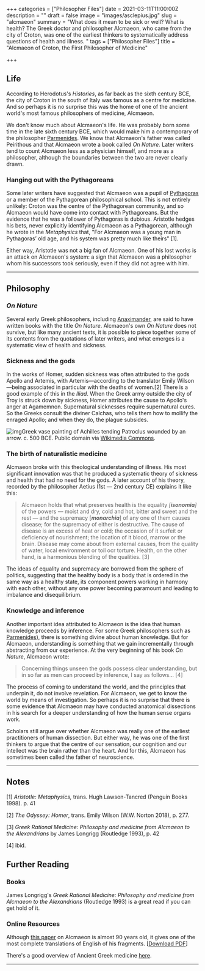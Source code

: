 +++
categories = ["Philosopher Files"]
date = 2021-03-11T11:00:00Z
description = ""
draft = false
image = "images/asclepius.jpg"
slug = "alcmaeon"
summary = "What does it mean to be sick or well? What is health? The Greek doctor and philosopher Alcmaeon, who came from the city of Croton, was one of the earliest thinkers to systematically address questions of health and illness.  "
tags = ["Philosopher Files"]
title = "Alcmaeon of Croton, the First Philosopher of Medicine"

+++


## **Life**

According to Herodotus's _Histories_, as far back as the sixth century BCE, the city of Croton in the south of Italy was famous as a centre for medicine. And so perhaps it is no surprise this was the home of one of the ancient world's most famous philosophers of medicine, Alcmaeon.

We don't know much about Alcmaeon's life. He was probably born some time in the late sixth century BCE, which would make him a contemporary of the philosopher [Parmenides](/parmenides). We know that Alcmaeon's father was called Peirithous and that Alcmaeon wrote a book called _On Nature._ Later writers tend to count Alcmaeon less as a physician himself, and more as a philosopher, although the boundaries between the two are never clearly drawn.

### Hanging out with the Pythagoreans

Some later writers have suggested that Alcmaeon was a pupil of [Pythagoras](/pythagoras) or a member of the Pythagorean philosophical school. This is not entirely unlikely: Croton was the centre of the Pythagorean community, and so Alcmaeon would have come into contact with Pythagoreans. But the evidence that he was a follower of Pythagoras is dubious. Aristotle hedges his bets, never explicitly identifying Alcmaeon as a Pythagorean, although he wrote in the _Metaphysics_ that, "For Alcmaeon was a young man in Pythagoras’ old age, and his system was pretty much like theirs" [1].

Either way, Aristotle was not a big fan of Alcmaeon. One of his lost works is an attack on Alcmaeon's system: a sign that Alcmaeon was a philosopher whom his successors took seriously, even if they did not agree with him.

---

## **Philosophy**

### **_On Nature_**

Several early Greek philosophers, including [Anaximander](/anaximander), are said to have written books with the title _On Nature_. Alcmaeon's own _On Nature_ does not survive, but like many ancient texts, it is possible to piece together some of its contents from the quotations of later writers, and what emerges is a systematic view of health and sickness.

### **Sickness and the gods**

In the works of Homer, sudden sickness was often attributed to the gods Apollo and Artemis, with Artemis—according to the translator Emily Wilson—being associated in particular with the deaths of women.[2] There is a good example of this in the _Iliad_. When the Greek army outside the city of Troy is struck down by sickness, Homer attributes the cause to Apollo's anger at Agamemnon. Supernatural sicknesses require supernatural cures. So the Greeks consult the diviner Calchas, who tells them how to mollify the enraged Apollo; and when they do, the plague subsides.

![img](/images/achilles-medicine.jpg)Greek vase painting of Achilles tending Patroclus wounded by an arrow. c. 500 BCE. Public domain via <a href="https://commons.wikimedia.org/wiki/File:Akhilleus_Patroklos_Antikensammlung_Berlin_F2278.jpg)">Wikimedia Commons</a>.

### The birth of naturalistic medicine

Alcmaeon broke with this theological understanding of illness. His most significant innovation was that he produced a systematic theory of sickness and health that had no need for the gods. A later account of his theory, recorded by the philosopher Aetius (1st — 2nd century CE) explains it like this:

> Alcmaeon holds that what preserves health is the equality _[**isonomia**]_ of the powers — moist and dry, cold and hot, bitter and sweet and the rest — and the supremacy [_**monarchia**_] of any one of them causes disease; for the supremacy of either is destructive. The cause of disease is an excess of heat or cold; the occasion of it surfeit or deficiency of nourishment; the location of it blood, marrow or the brain. Disease may come about from external causes, from the quality of water, local environment or toil ocr torture. Health, on the other hand, is a harmonious blending of the qualities. [3]

The ideas of equality and supremacy are borrowed from the sphere of politics, suggesting that the healthy body is a body that is ordered in the same way as a healthy state, its component powers working in harmony with each other, without any one power becoming paramount and leading to imbalance and disequilibrium.

### Knowledge and inference

Another important idea attributed to Alcmaeon is the idea that human knowledge proceeds by inference. For some Greek philosophers such as [Parmenides](/socrates)), there is something divine about human knowledge. But for Alcmaeon, understanding is something that we gain incrementally through abstracting from our experience. At the very beginning of his book _On Nature_, Alcmaeon wrote:

> Concerning things unseen the gods possess clear understanding, but in so far as men can proceed by inference, I say as follows... [4]

The process of coming to understand the world, and the principles that underpin it, do not involve revelation. For Alcmaeon, we get to know the world by means of investigation. So perhaps it is no surprise that there is some evidence that Alcmaeon may have conducted anatomical dissections in his search for a deeper understanding of how the human sense organs work.

Scholars still argue over whether Alcmaeon was really one of the earliest practitioners of human dissection. But either way, he was one of the first thinkers to argue that the centre of our sensation, our cognition and our intellect was the brain rather than the heart. And for this, Alcmaeon has sometimes been called the father of neuroscience.

---

## Notes

[1] _Aristotle: Metaphysics,_ trans. Hugh Lawson-Tancred (Penguin Books 1998). p. 41

[2] _The Odyssey: Homer_, trans. Emily Wilson (W.W. Norton 2018), p. 277.

[3] _Greek Rational Medicine: Philosophy and medicine from Alcmaeon to the Alexandrians_ by James Longrigg (Routledge 1993), p. 42

[4] ibid.

## **Further Reading**

### **Books**

James Longrigg's _Greek Rational Medicine: Philosophy and medicine from Alcmaeon to the Alexandrians_ (Routledge 1993) is a great read if you can get hold of it.

### **Online Resources**

Although [this paper](https://www.ncbi.nlm.nih.gov/pmc/articles/PMC2183733/) on Alcmaeon is almost 90 years old, it gives one of the most complete translations of English of his fragments. [[Download PDF](https://www.ncbi.nlm.nih.gov/pmc/articles/PMC2183733/pdf/procrsmed00800-0123.pdf)]

There's a good overview of Ancient Greek medicine [here](https://www.ancient.eu/Greek_Medicine/).

---











